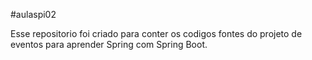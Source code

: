 #aulaspi02

Esse repositorio foi criado para conter os codigos fontes do projeto de eventos para aprender Spring com Spring Boot.
